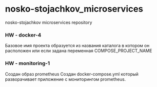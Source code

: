 # nosko-stojachkov_microservices
nosko-stojachkov microservices repository

### HW - docker-4
Базовое имя проекта образуется из названия каталога в котором он расположен или если задана переменная COMPOSE_PROJECT_NAME

### HW - monitoring-1
Создан образ prometheus
Создан docker-compose.yml который разворачивает приложение с мониторингом prometheus.